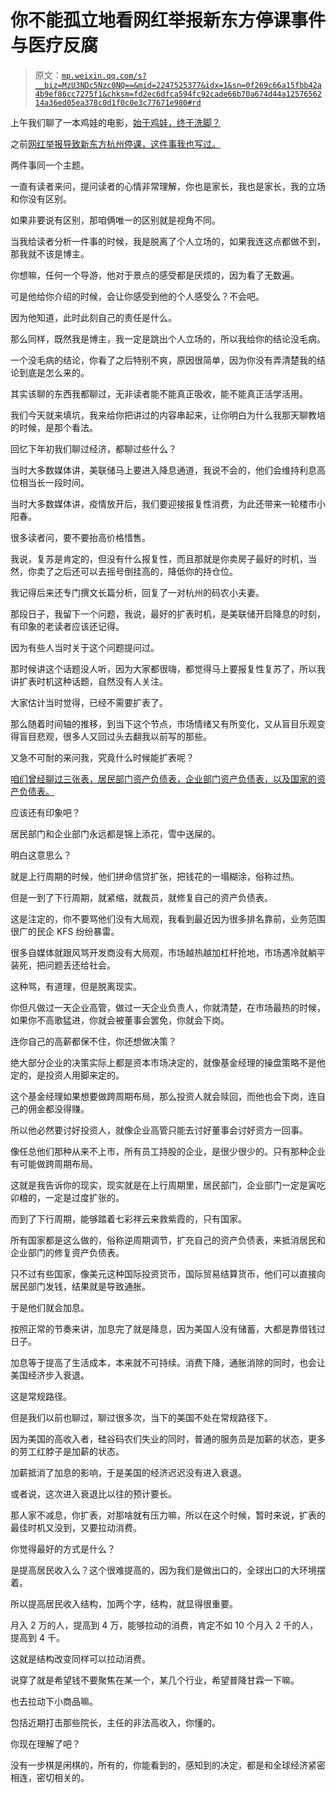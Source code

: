 # 你不能孤立地看网红举报新东方停课事件与医疗反腐

> 原文：[`mp.weixin.qq.com/s?__biz=MzU3NDc5Nzc0NQ==&mid=2247525377&idx=1&sn=0f269c66a15fbb42a4b9ef86cc7275f1&chksm=fd2ec6dfca594fc92cade66b70a674d44a1257656214a36ed05ea378c0d1f0c0e3c77671e980#rd`](http://mp.weixin.qq.com/s?__biz=MzU3NDc5Nzc0NQ==&mid=2247525377&idx=1&sn=0f269c66a15fbb42a4b9ef86cc7275f1&chksm=fd2ec6dfca594fc92cade66b70a674d44a1257656214a36ed05ea378c0d1f0c0e3c77671e980#rd)

上午我们聊了一本鸡娃的电影，[始于鸡娃，终于洗脚？](http://mp.weixin.qq.com/s?__biz=MzU0MjYwNDU2Mw==&mid=2247511936&idx=1&sn=e19dccaf6a7668efe84537e16b8304fb&chksm=fb1ac3fccc6d4aea053b656b441a315cf3934ade82d45a0b9e57e84b3b46dffcfc3886c3a379&scene=21#wechat_redirect)

之前[网红举报导致新东方杭州停课，这件事我也写过。](https://mp.weixin.qq.com/s?__biz=MzU0MjYwNDU2Mw==&mid=2247511862&idx=1&sn=31f4fba82ae2c541c886dc515405f3cb&chksm=fb1ac34acc6d4a5c9b5e8dd0a0d8ccaa42d680dab6247a0d8f37d36f94ce9797a3e66c1eaa16&token=1176711074&lang=zh_CN&scene=21#wechat_redirect)

两件事同一个主题。

一直有读者来问，提问读者的心情非常理解，你也是家长，我也是家长，我的立场和你没有区别。

如果非要说有区别，那咱俩唯一的区别就是视角不同。 

当我给读者分析一件事的时候，我是脱离了个人立场的，如果我连这点都做不到，那我就不该是博主。 

你想嘛，任何一个导游，他对于景点的感受都是厌烦的，因为看了无数遍。

可是他给你介绍的时候，会让你感受到他的个人感受么？不会吧。

因为他知道，此时此刻自己的责任是什么。

那么同样，既然我是博主，我一定是跳出个人立场的，所以我给你的结论没毛病。

一个没毛病的结论，你看了之后特别不爽，原因很简单，因为你没有弄清楚我的结论到底是怎么来的。

其实该聊的东西我都聊过，无非读者能不能真正吸收，能不能真正活学活用。

我们今天就来填坑，我来给你把讲过的内容串起来，让你明白为什么我那天聊教培的时候，是那个看法。

回忆下年初我们聊过经济，都聊过些什么？

当时大多数媒体讲，美联储马上要进入降息通道，我说不会的，他们会维持利息高位相当长一段时间。

当时大多数媒体讲，疫情放开后，我们要迎接报复性消费，为此还带来一轮楼市小阳春。 

很多读者问，要不要抬高价格惜售。 

我说，复苏是肯定的，但没有什么报复性，而且那就是你卖房子最好的时机，当然，你卖了之后还可以去摇号倒挂高的，降低你的持仓位。

我记得后来还专门撰文长篇分析，回复了一对杭州的码农小夫妻。

那段日子，我留下一个问题，我说，最好的扩表时机，是美联储开启降息的时刻，有印象的老读者应该还记得。

因为有些人当时关于这个问题提问过。

那时候讲这个话题没人听，因为大家都很嗨，都觉得马上要报复性复苏了，所以我讲扩表时机这种话题，自然没有人关注。

大家估计当时觉得，已经不需要扩表了。

那么随着时间轴的推移，到当下这个节点，市场情绪又有所变化，又从盲目乐观变得盲目悲观，很多人又回过头去翻我以前写的那些。

又急不可耐的来问我，究竟什么时候能扩表呢？

[咱们曾经聊过三张表，居民部门资产负债表，企业部门资产负债表，以及国家的资产负债表。](http://mp.weixin.qq.com/s?__biz=MzkwMzQ1MzczOQ==&mid=2247483986&idx=1&sn=7246319d0bed71f9bbc88888f8ec894c&chksm=c0974f16f7e0c600b41794f1182dd02c68983d7d2738c4a15bb56f7ba8c759cdfb3001af0b7f&scene=21#wechat_redirect)[](http://mp.weixin.qq.com/s?__biz=MzkwMzQ1MzczOQ==&mid=2247483986&idx=1&sn=7246319d0bed71f9bbc88888f8ec894c&chksm=c0974f16f7e0c600b41794f1182dd02c68983d7d2738c4a15bb56f7ba8c759cdfb3001af0b7f&scene=21#wechat_redirect)

应该还有印象吧？

居民部门和企业部门永远都是锦上添花，雪中送屎的。

明白这意思么？

就是上行周期的时候，他们拼命信贷扩张，把钱花的一塌糊涂，俗称过热。

但是一到了下行周期，就紧缩，就裁员，就修复自己的资产负债表。

这是注定的，你不要骂他们没有大局观，我看到最近因为很多排名靠前，业务范围很广的民企 KFS 纷纷暴雷。

很多自媒体就跟风骂开发商没有大局观，市场越热越加杠杆抢地，市场遇冷就躺平装死，把问题丢还给社会。

这种骂，有道理，但是脱离现实。

你但凡做过一天企业高管，做过一天企业负责人，你就清楚，在市场最热的时候，如果你不高歌猛进，你就会被董事会罢免，你就会下岗。

连你自己的高薪都保不住，你还想做决策？

绝大部分企业的决策实际上都是资本市场决定的，就像基金经理的操盘策略不是他定的，是投资人用脚来定的。

这个基金经理如果想要做跨周期布局，那么投资人就会赎回，而他也会下岗，连自己的佣金都没得赚。

所以他必然要讨好投资人，就像企业高管只能去讨好董事会讨好资方一回事。

像任总他们那种从来不上市，所有员工持股的企业，是很少很少的。只有那种企业有可能做跨周期布局。

这就是我告诉你的现实，现实就是在上行周期里，居民部门，企业部门一定是寅吃卯粮的，一定是过度扩张的。

而到了下行周期，能够踏着七彩祥云来救紫霞的，只有国家。

所有国家都是这么做的，俗称逆周期调节，扩充自己的资产负债表，来抵消居民和企业部门的修复资产负债表。

只不过有些国家，像美元这种国际投资货币，国际贸易结算货币，他们可以直接向居民部门发钱，结果就是导致通胀。

于是他们就会加息。

按照正常的节奏来讲，加息完了就是降息，因为美国人没有储蓄，大都是靠借钱过日子。

加息等于提高了生活成本，本来就不可持续。消费下降，通胀消除的同时，也会让美国经济步入衰退。

这是常规路径。

但是我们以前也聊过，聊过很多次，当下的美国不处在常规路径下。

因为美国的高收入者，硅谷码农们失业的同时，普通的服务员是加薪的状态，更多的劳工红脖子是加薪的状态。

加薪抵消了加息的影响，于是美国的经济迟迟没有进入衰退。

或者说，这次进入衰退比以往的预计要长。

那人家不减息，你扩表，对那啥就有压力嘛，所以在这个时候，暂时来说，扩表的最佳时机又没到，又要拉动消费。

你觉得最好的方式是什么？

是提高居民收入么？这个很难提高的，因为我们是做出口的，全球出口的大环境摆着。

所以提高居民收入结构，加两个字，结构，就显得很重要。

月入 2 万的人，提高到 4 万，能够拉动的消费，肯定不如 10 个月入 2 千的人，提高到 4 千。

这就是结构改变同样可以拉动消费。

说穿了就是希望钱不要聚焦在某一个，某几个行业，希望普降甘霖一下嘛。

也去拉动下小商品嘛。

包括近期打击那些院长，主任的非法高收入，你懂的。

你现在理解了吧？

没有一步棋是闲棋的，所有的，你能看到的，感知到的决定，都是和全球经济紧密相连，密切相关的。